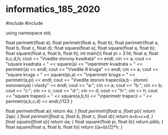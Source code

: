 # informatics_185_2020
#include <iostream>
#include <cmath>

using namespace std;

float perimetr(float a);
float perimetr(float a, float b);
float perimetr(float a, float b, float c, float d);
float square(float a);
float square(float a, float b);
float square(float a, float b, float h);
int main(){
    float pi = 3.14;
    float a;
    float b,c,d,h;
    cout << "Vvedite storony kvadrata" << endl;
    cin >> a;
    cout << "square kvadrata = " << square(a) << "\nperimetr kvadrata = " << perimetr(a) << endl;
    cout << "Vvedite R kruga" << endl;
    cin >> a;
    cout << "square kruga = " << square(pi,a) << "\nperimetr kruga = " << perimetr(a,pi) << endl;
    cout << "Vvedite storoni trapecii(a,b - storoni osnovaniya) i visoty" << endl;
    cout << "a:";
    cin >> a;
    cout << "b:";
    cin >> b;
    cout << "c:";
    cin >> c;
    cout << "d:";
    cin >> d;
    cout << "h:";
    cin >> h;
    cout << "square trapecii = " << square(a,b,h) << "\nperimetr trapecii = " << perimetr(a,b,c,d) << endl;//123
}

float perimetr(float a){
    return 4*a;
}
float perimetr(float a, float pi){
    return 2*a*pi;
}
float perimetr(float a, float b, float c, float d){
    return a+b+c+d;
}
float square(float a){
    return a*a;
}
float square(float pi, float b){
    return pi*b*b;
}
float square(float a, float b, float h){
    return ((a+b)/2)*h;
}